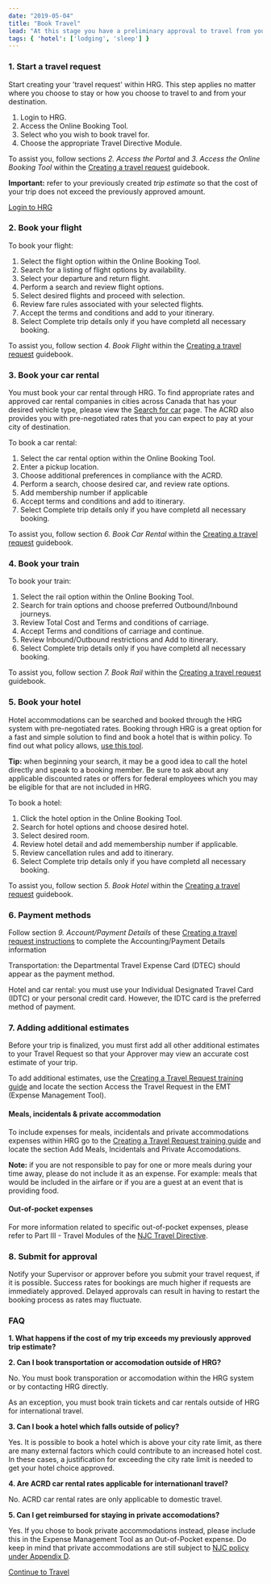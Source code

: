 ```yaml
---
date: "2019-05-04"
title: "Book Travel"
lead: "At this stage you have a preliminary approval to travel from your Supervisor and are ready to book your transporation, accomodation, and other services.  This guide is appliacle only to those departments that currently use the HRG system to book travel."
tags: { 'hotel': ['lodging', 'sleep'] }
--- 
```

<article class="content-left col-xs-12 col-sm-12 col-md-12">

<div class="card px-4 pt-4 my-4 bg-light">
    <div class="row">
        <div class="col-sm-8">

### 1. Start a travel request

Start creating your 'travel request' within HRG.  This step applies no matter where you choose to stay or how you choose to travel to and from your destination.

1. Login to HRG.
2. Access the Online Booking Tool.
3. Select who you wish to book travel for.
4. Choose the appropriate Travel Directive Module. 

To assist you, follow sections *2. Access the Portal* and *3. Access the Online Booking Tool* within the [Creating a travel request](https://hrg.exceedlms.com/student/activity/220776-en-ug-creating-a-travel-request) guidebook. 

**Important:** refer to your previously created *trip estimate* so that the cost of your trip does not exceed the previously approved amount.</div>
        <div class="col-sm-4">
            <p class="text-center"><a href="https://isuite6.hrgworldwide.com/gcportal/en-ca/sts.aspx"  class="btn btn-primary my-4 px-4" target="_blank">Login to HRG</a></p>
        </div>
    </div>
</div>

<div class="card px-4 pt-4 my-4 bg-light">
    <div class="row">
        <div class="col-sm-8">

### 2. Book your flight

To book your flight:
1. Select the flight option within the Online Booking Tool.
2. Search for a listing of flight options by availability.
3. Select your departure and return flight.
5. Perform a search and review flight options.
6. Select desired flights and proceed with selection.
7. Review fare rules associated with your selected flights.
8. Accept the terms and conditions and add to your itinerary.
9. Select Complete trip details only if you have completd all necessary booking.

To assist you, follow section *4. Book Flight* within the [Creating a travel request](https://hrg.exceedlms.com/student/activity/220776-en-ug-creating-a-travel-request) guidebook. </div>
        <div class="col-sm-4">
        </div>
    </div>
</div>

<div class="card px-4 pt-4 my-4 bg-light">
    <div class="row">
        <div class="col-sm-8">

### 3. Book your car rental

You must book your car rental through HRG.  To find appropriate rates and approved car rental companies in cities across Canada that has your desired vehicle type, please view the [Search for car](https://rehelv-acrd.tpsgc-pwgsc.gc.ca/ACRDS/rechercher-search-4-eng.aspx) page. The ACRD also provides you with pre-negotiated rates that you can expect to pay at your city of destination.

To book a car rental:
1. Select the car rental option within the Online Booking Tool.
2. Enter a pickup location.
3. Choose additional preferences in compliance with the ACRD.
4. Perform a search, choose desired car, and review rate options.
5. Add membership number if applicable
6. Accept terms and conditions and add to itinerary.
7. Select Complete trip details only if you have completd all necessary booking.


To assist you, follow section *6. Book Car Rental* within the [Creating a travel request](https://hrg.exceedlms.com/student/activity/220776-en-ug-creating-a-travel-request) guidebook.</div>
        <div class="col-sm-4">
        </div>
    </div>
</div>

<div class="card px-4 pt-4 my-4 bg-light">
    <div class="row">
        <div class="col-sm-8">

### 4. Book your train

To book your train:
1. Select the rail option within the Online Booking Tool.
2. Search for train options and choose preferred Outbound/Inbound journeys.
3. Review Total Cost and Terms and conditions of carriage.
4. Accept Terms and conditions of carriage and continue.
5. Review Inbound/Outbound restrictions and Add to itinerary.
6. Select Complete trip details only if you have completd all necessary booking.
 

To assist you, follow section *7. Book Rail* within the [Creating a travel request](https://hrg.exceedlms.com/student/activity/220776-en-ug-creating-a-travel-request) guidebook.</div>
        <div class="col-sm-4">
        </div>
    </div>
</div>

<div class="card px-4 pt-4 my-4 bg-light">
    <div class="row">
        <div class="col-sm-8">

### 5. Book your hotel

Hotel accommodations can be searched and booked through the HRG system with pre-negotiated rates. Booking through HRG is a great option for a fast and simple solution to find and book a hotel that is within policy. To find out what policy allows, [use this tool](/en/rates/).


**Tip:** when beginning your search, it may be a good idea to call the hotel directly and speak to a booking member. Be sure to ask about any applicable discounted rates or offers for federal employees which you may be eligible for that are not included in HRG.

To book a hotel:
1. Click the hotel option in the Online Booking Tool.
2. Search for hotel options and choose desired hotel.
3. Select desired room.
4. Review hotel detail and add memembership number if applicable.
5. Review cancellation rules and add to itinerary.
6. Select Complete trip details only if you have completd all necessary booking.

To assist you, follow section *5. Book Hotel* within the [Creating a travel request](https://hrg.exceedlms.com/student/activity/220776-en-ug-creating-a-travel-request) guidebook.</div>
        <div class="col-sm-4">
        </div>
    </div>
</div>



<div class="card px-4 pt-4 my-4 bg-light">
    <div class="row">
        <div class="col-sm-8">

### 6. Payment methods

Follow section *9. Account/Payment Details* of these [Creating a travel request instructions](https://hrg.exceedlms.com/student/activity/220776-en-ug-creating-a-travel-request) to complete the Accounting/Payment Details information

Transportation: the Departmental Travel Expense Card (DTEC) should appear as the payment method.

Hotel and car rental: you must use your Individual Designated Travel Card (IDTC) or your personal credit card. However, the IDTC card is the preferred method of payment.
        </div>
        <div class="col-sm-4">
        </div>
    </div>
</div>



<div class="card px-4 pt-4 my-4 bg-light">
    <div class="row">
        <div class="col-sm-8">

### 7. Adding additional estimates

Before your trip is finalized, you must first add all other additional estimates to your Travel Request so that your Approver may view an accurate cost estimate of your trip.


To add additional estimates, use the [Creating a Travel Request training guide](https://hrg.exceedlms.com/student/activity/220776-en-ug-creating-a-travel-request) and locate the section Access the Travel Request in the EMT (Expense Management Tool).

#### Meals, incidentals & private accommodation

To include expenses for meals, incidentals and private accommodations expenses within HRG go to the [Creating a Travel Request training guide](https://hrg.exceedlms.com/student/activity/220776-en-ug-creating-a-travel-request) and locate the section Add Meals, Incidentals and Private Accomodations.

**Note:** if you are not responsible to pay for one or more meals during your time away, please do not include it as an expense. For example: meals that would be included in the airfare or if you are a guest at an event that is providing food.

#### Out-of-pocket expenses
For more information related to specific out-of-pocket expenses, please refer to Part III - Travel Modules of the [NJC Travel Directive](https://www.njc-cnm.gc.ca/directive/d10/v238/en).
​        </div>
        <div class="col-sm-4">
        </div>
    </div>
</div>



<div class="card px-4 pt-4 my-4 bg-light">
    <div class="row">
        <div class="col-sm-8">

### 8. Submit for approval

Notify your Supervisor or approver before you submit your travel request, if it is possible. Success rates for bookings are much higher if requests are immediately approved. Delayed approvals can result in having to restart the booking process as rates may fluctuate. </div>
        <div class="col-sm-4">
        </div>
    </div>
</div>

<div class="card p-4 my-4 bg-light">
    <div class="row">
        <div class="col-sm-8">

### FAQ

**1. What happens if the cost of my trip exceeds my previously approved trip estimate?**


**2. Can I book transportation or accomodation outside of HRG?**

No.  You must book transporation or accomodation within the HRG system or by contacting HRG directly.

As an exception, you must book train tickets and car rentals outside of HRG for international travel. 

**3. Can I book a hotel which falls outside of policy?**

Yes.  It is possible to book a hotel which is above your city rate limit, as there are many external factors which could contribute to an increased hotel cost. In these cases, a justification for exceeding the city rate limit is needed to get your hotel choice approved.

**4. Are ACRD car rental rates applicable for internationanl travel?**

No.  ACRD car rental rates are only applicable to domestic travel.

**5. Can I get reimbursed for staying in private accomodations?**

Yes.  If you chose to book private accommodations instead, please include this in the Expense Management Tool as an Out-of-Pocket expense. Do keep in mind that private accommodations are still subject to [NJC policy under Appendix D](https://www.njc-cnm.gc.ca/directive/app_d/en). 

</div>
        <div class="col-sm-4">
            <!-- <p class="text-center">
                <a href="/en/book"  class="btn btn-primary my-4 px-4" target="_blank">Trip Estimator</a>
            </p> -->
        </div>
    </div>
</div>


<p class="text-center">
    <a href="/en/travel" class="btn btn-outline-primary my-4 px-4">Continue to Travel</a>
</p>

</article>